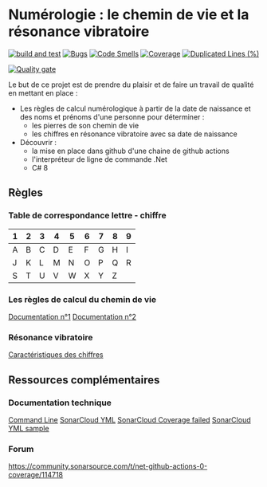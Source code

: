 # Numérologie : le chemin de vie et la résonance vibratoire
[![build and test](https://github.com/numeriquerelais/NumerologicalLifePath/actions/workflows/build-validation.yml/badge.svg?branch=main)](https://github.com/numeriquerelais/NumerologicalLifePath/actions/workflows/build-validation.yml) [![Bugs](https://sonarcloud.io/api/project_badges/measure?project=numeriquerelais_NumerologicalLifePath&metric=bugs)](https://sonarcloud.io/summary/new_code?id=numeriquerelais_NumerologicalLifePath) [![Code Smells](https://sonarcloud.io/api/project_badges/measure?project=numeriquerelais_NumerologicalLifePath&metric=code_smells)](https://sonarcloud.io/summary/new_code?id=numeriquerelais_NumerologicalLifePath) [![Coverage](https://sonarcloud.io/api/project_badges/measure?project=numeriquerelais_NumerologicalLifePath&metric=coverage)](https://sonarcloud.io/summary/new_code?id=numeriquerelais_NumerologicalLifePath) [![Duplicated Lines (%)](https://sonarcloud.io/api/project_badges/measure?project=numeriquerelais_NumerologicalLifePath&metric=duplicated_lines_density)](https://sonarcloud.io/summary/new_code?id=numeriquerelais_NumerologicalLifePath) 

[![Quality gate](https://sonarcloud.io/api/project_badges/quality_gate?project=numeriquerelais_NumerologicalLifePath)](https://sonarcloud.io/summary/new_code?id=numeriquerelais_NumerologicalLifePath)

Le but de ce projet est de prendre du plaisir et de faire un travail de qualité en mettant en place :
- Les règles de calcul numérologique à partir de la date de naissance et des noms et prénoms d'une personne pour déterminer :
  -  les pierres de son chemin de vie 
  -  les chiffres en résonance vibratoire avec sa date de naissance
- Découvrir :
  - la mise en place dans github d'une chaine de github actions
  - l'interpréteur de ligne de commande .Net
  - C# 8


## Règles
### Table de correspondance lettre - chiffre
| 1 | 2 | 3 | 4 | 5 | 6 | 7 | 8 | 9 |
| -- | -- | -- | -- | -- | -- | -- | -- | -- |
| A | B | C | D | E | F | G | H | I |
| J | K | L | M | N | O | P | Q | R |
| S | T | U | V | W | X | Y | Z |  |

### Les règles de calcul du chemin de vie
[Documentation n°1](https://www.chakras-shop.com/bien-etre/lithotherapie/bracelet-chemin-de-vie/)
[Documentation n°2](http://bijouxlithotherapie.eklablog.com/calcul-des-pierres-du-chemin-de-vie-c29433368)

### Résonance vibratoire
[Caractéristiques des chiffres](https://www.france-mineraux.fr/numerologie/chiffres/)

## Ressources complémentaires
### Documentation technique
[Command Line](https://learn.microsoft.com/fr-fr/dotnet/standard/commandline/get-started-tutorial)
[SonarCloud YML](https://stackoverflow.com/questions/58871955/sonarcloud-code-coverage-remains-0-0-in-github-actions-build)
[SonarCloud Coverage failed](https://community.sonarsource.com/t/test-coverage-always-on-0-net-core-github-action/64347/11)
[SonarCloud YML sample](https://github.com/brenordv/validator-dot-net/blob/master/.github/workflows/build.yml)

### Forum
https://community.sonarsource.com/t/net-github-actions-0-coverage/114718
